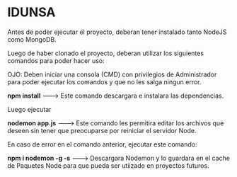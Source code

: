 
# IDUNSA

Antes de poder ejecutar el proyecto, deberan tener instalado tanto NodeJS como MongoDB.

Luego de haber clonado el proyecto, deberan utilizar los siguientes comandos para poder hacer uso:

OJO: Deben iniciar una consola (CMD) con privilegios de Administrador para poder ejecutar los comandos y que no les salga ningun error.

**npm install**   ---> Este comando descargara e instalara las dependencias.

Luego ejecutar

**nodemon app.js**  ---> Este comando les permitira editar los archivos que deseen sin tener que preocuparse por reiniciar el servidor Node.

En caso de error en el comando anterior, ejecutar este comando:

**npm i nodemon -g -s**  ---> Descargara Nodemon y lo guardara en el cache de Paquetes Node para que pueda ser utiizado en proyectos futuros.
